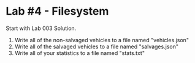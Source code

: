 # Lab #4 - Filesystem
Start with Lab 003 Solution.

1. Write all of the non-salvaged vehicles to a file named "vehicles.json"
2. Write all of the salvaged vehicles to a file named "salvages.json"
3. Write all of your statistics to a file named "stats.txt"
